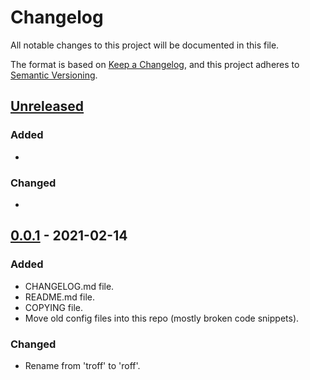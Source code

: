 # Changelog

All notable changes to this project will be documented in this file.

The format is based on [Keep a Changelog](https://keepachangelog.com/en/1.0.0/),
and this project adheres to [Semantic Versioning](https://semver.org/spec/v2.0.0.html).

## [Unreleased]

### Added

-

### Changed

-

## [0.0.1] - 2021-02-14

### Added

- CHANGELOG.md file.
- README.md file.
- COPYING file.
- Move old config files into this repo (mostly broken code snippets).

### Changed

- Rename from 'troff' to 'roff'.

[unreleased]: https://github.com/chrisfroeschl/roff.vim
[0.0.1]: https://github.com/chrisfroeschl/roff.vim/releases/tag/0.0.1
